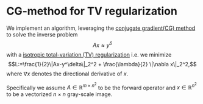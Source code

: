 # CG-method for TV regularization
We implement an algorithm, leveraging the [conjugate gradient(CG) method](https://en.wikipedia.org/wiki/Conjugate_gradient_method#The_resulting_algorithm) to solve the inverse problem
$$Ax\approx y^\delta$$
with a [isotropic total-variation (TV) regularization](https://en.wikipedia.org/wiki/Total_variation_denoising#2D_signal_images) i.e. we minimize
$$L:=\frac{1}{2}\|Ax-y^\delta\|_2^2 +  \frac{\lambda}{2} \|\nabla x\|_2^2,$$
where $\nabla x$ denotes the directional derivative of $x$.

Specifically we assume $A\in\mathbb{R}^{m\times n^2}$ to be the forward operator and $x\in\mathbb{R}^{n^2}$ to be a vectorized $n\times n$ gray-scale image.

